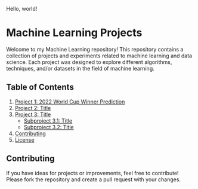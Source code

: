Hello, world!

# Machine Learning Projects

Welcome to my Machine Learning repository! This repository contains a collection of projects and experiments related to machine learning and data science. 
Each project was designed to explore different algorithms, techniques, and/or datasets in the field of machine learning.

## Table of Contents

1. [Project 1: 2022 World Cup Winner Prediction](#2022_World_Cup_Winner_Prediction.ipynb)
2. [Project 2: Title](#project-2-title)
3. [Project 3: Title](#project-3-title)
   - [Subproject 3.1: Title](#subproject-31-title)
   - [Subproject 3.2: Title](#subproject-32-title)
4. [Contributing](#contributing)
5. [License](#license)

## Contributing

If you have ideas for projects or improvements, feel free to contribute! Please fork the repository and create a pull request with your changes.
